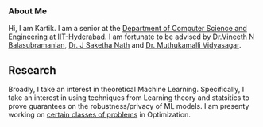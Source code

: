 ### About Me

Hi, I am Kartik. I am a senior at the [Department of Computer Science and Engineering at IIT-Hyderabad](https://cse.iith.ac.in/).
I am fortunate to be advised by [Dr.Vineeth N Balasubramanian](https://people.iith.ac.in/vineethnb/index.html), [Dr. J Saketha Nath](https://people.iith.ac.in/saketha/) and [Dr. Muthukamalli Vidyasagar](https://people.iith.ac.in/m_vidyasagar/index.html).

## Research

Broadly, I take an interest in theoretical Machine Learning. Specifically, I take an interest in using techniques from Learning theory and statsitics to prove guarantees on the robustness/privacy of ML models. I am presenty working on [certain classes of problems](https://en.wikipedia.org/wiki/Stochastic_approximation) in Optimization.


